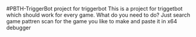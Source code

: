 #PBTH-TriggerBot
project for triggerbot
This is a project for triggetbot which should work for every game.
What do you need to do?
Just search game pattren scan for the game you like to make and paste it in
x64 debugger
